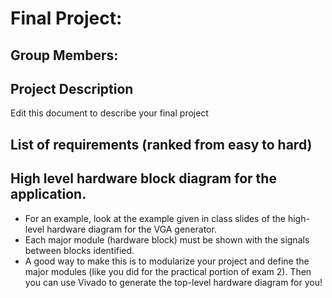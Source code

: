 # Final Project: 

## Group Members: 

## Project Description
Edit this document to describe your final project

## List of requirements (ranked from easy to hard)

## High level hardware block diagram for the application. 
* For an example, look at the example given in class slides of the high-level hardware diagram for the VGA generator.
* Each major module (hardware block) must be shown with the signals between blocks identified.
* A  good way to make this is to modularize your project and define the major modules (like you did for the practical portion of exam 2). Then you can use Vivado to generate the top-level hardware diagram for you!
